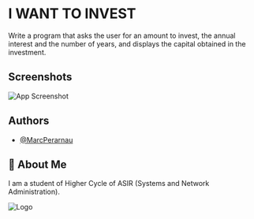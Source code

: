 
# I WANT TO INVEST
Write a program that asks the user for an amount to invest, the annual interest and the number of years, and displays the capital obtained in the investment.
## Screenshots

![App Screenshot](https://github.com/MarcPerarnau/MV/assets/151735878/52902957-240e-4449-9627-5f3ffc2c1013)


## Authors

- [@MarcPerarnau](https://github.com/MarcPerarnau)


## 🚀 About Me
I am a student of Higher Cycle of ASIR (Systems and Network Administration).


![Logo](https://github.com/MarcPerarnau/MV/assets/151735878/dbd36d50-971f-4147-8b66-0c489954895e)

